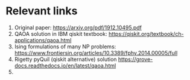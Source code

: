 # Relevant links

1. Original paper: https://arxiv.org/pdf/1912.10495.pdf
2. QAOA solution in IBM qiskit textbook: https://qiskit.org/textbook/ch-applications/qaoa.html
3. Ising formulations of many NP problems: https://www.frontiersin.org/articles/10.3389/fphy.2014.00005/full
4. Rigetty pyQuil (qiskit alternative) solution https://grove-docs.readthedocs.io/en/latest/qaoa.html
5. 
